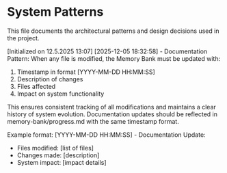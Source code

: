 # System Patterns

This file documents the architectural patterns and design decisions used in the project.

[Initialized on 12.5.2025 13:07]
[2025-12-05 18:32:58] - Documentation Pattern:
When any file is modified, the Memory Bank must be updated with:
1. Timestamp in format [YYYY-MM-DD HH:MM:SS]
2. Description of changes
3. Files affected
4. Impact on system functionality

This ensures consistent tracking of all modifications and maintains a clear history of system evolution. Documentation updates should be reflected in memory-bank/progress.md with the same timestamp format.

Example format:
[YYYY-MM-DD HH:MM:SS] - Documentation Update:
- Files modified: [list of files]
- Changes made: [description]
- System impact: [impact details]